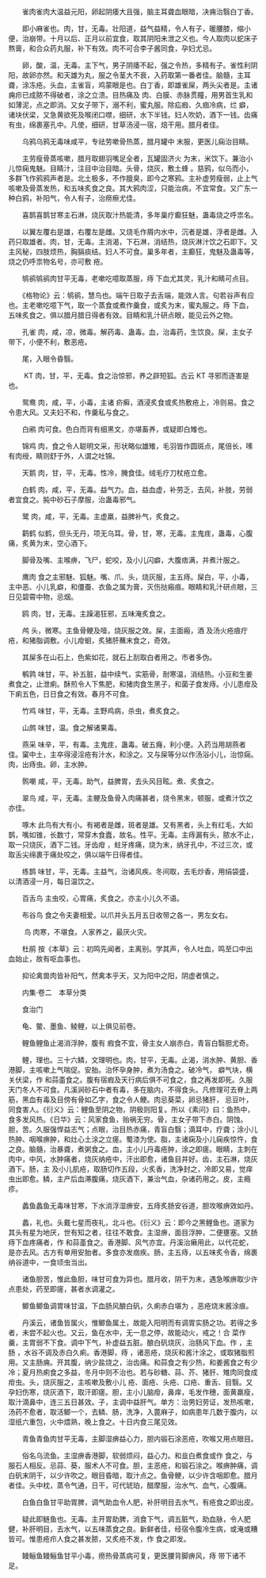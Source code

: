 <!-- { "loadSidebar": true } -->
　　雀肉雀肉大温益元阳，卵起阴痿大且强，脑主耳聋血眼暗，决痈治翳白丁香。

　　即小麻雀也。肉，甘，无毒。壮阳道，益气益精，令人有子，暖腰膝，缩小便，治崩带。十月以后、正月以前宜食，取其阴阳未泄之义也。今人取肉以蛇床子熬膏，和合众药丸服，补下有效。肉不可合李子酱同食，孕妇尤忌。

　　卵，酸，温，无毒。主下气，男子阴痿不起，强之令热，多精有子。雀性利阴阳，故卵亦然。和天雄为丸，服之令茎大不衰，入药取第一番者佳。脑髓，主耳聋，涂冻疮。头血，主雀盲，鸡蒙眼是也。白丁香，即雄雀屎，两头尖者是。主诸痈疖已成脓不得破者，涂之立溃。目热痛及 肉、白膜、赤脉贯瞳，用男首生乳和如薄泥，点之即消。又女子带下，溺不利，蜜丸服。除疝瘕、久痼冷病，烂 癖，诸块伏梁，又急黄欲死及喉闭口噤，细研，水下半钱。妇人吹奶，酒下一钱。齿痛有虫，绵裹塞孔中。凡使，细研，甘草汤浸一宿，焙干用。腊月者佳。

　　乌鸦乌鸦无毒味咸平，专祛劳嗽骨热蒸，腊月罐中 末服，更医儿痫治目睛。

　　主劳瘦骨蒸咳嗽，腊月取翅羽嘴足全者，瓦罐固济火 为末，米饮下。兼治小儿惊痫鬼魅。目睛汁，注目中治目暗。头骨，烧灰，敷土蜂 。慈鸦，似乌而小，多群飞作鸦鸦声者是。北土极多，不作膻臭，即今之寒鸦。主补虚劳瘦弱，止上气咳嗽及骨蒸发热，和五味炙食之良。其大鸦肉涩，只能治病，不宜常食。又广东一种白鸦，补阳气，令人有子，治痨瘵尤佳。

　　喜鹊喜鹊甘寒主石淋，烧灰取汁热能清，多年巢疗癫狂魅，蛊毒烧之呼祟名。

　　以翼左覆右是雄，右覆左是雌。又烧毛作屑内水中，沉者是雄，浮者是雌。入药只取雄者。肉，甘，无毒。主消渴，下石淋，消结热，烧灰淋汁饮之石即下。又主风秘，四肢烦热，胸膈痰结。妇人不可食。巢多年者，主癫狂，鬼魅及蛊毒等，烧之仍呼祟物名号，亦可敷 疮。

　　鸲鹆鸲鹆肉甘平无毒，老嗽吃噫取蒸服，痔 下血尤其灵，乳汁和睛可点目。

　　《格物论》云：鸲鹆，慧鸟也。端午日取子去舌端，能效人言。句若谷声有应也。主老嗽吃噫下气，取一个蒸食或煮作羹食，或炙为末，蜜丸服之。痔 下血，五味炙食之。俱以腊月腊日得者有效。目睛和乳汁研点眼，能见云外之物。

　　孔雀 肉，咸，凉，微毒。解药毒、蛊毒。血，治毒药，生饮良。屎，主女子带下，小便不利，敷恶疮。

　　尾，入眼令昏翳。

　　 KT  肉，甘，平，无毒。食之治惊邪，养之辟短狐。古云 KT 寻邪而逐害是也。

　　鸳鸯 肉，咸，平，小毒，主诸 疥癣，酒浸炙食或炙热敷疮上，冷则易。食之令患大风。又夫妇不和，作羹私与食之。

　　白鹇 肉可食。色白而背有细黑文，亦堪畜养，或疑即白雉也。

　　锦鸡 肉，食之令人聪明文采，形状略似雄雉，毛羽皆作圆斑点，尾倍长，嗉有肉绶，睛则舒于外，人谓之吐锦。

　　天鹅 肉，甘，平，无毒。性冷，腌食佳。绒毛疗刀杖疮立愈。

　　白鹤 肉，咸，平，无毒。益气力。血，益血虚，补劳乏，去风，补肢，劳弱者宜食之。肫中砂石子摩服，治蛊毒邪气。

　　鹭  肉，咸，平，无毒。主虚羸，益脾补气，炙食之。

　　鹳鹤 似鹤，但头无丹，项无乌耳。骨，甘，寒，无毒。主鬼疰，蛊毒，心腹痛，炙黄为末，空心酒下。

　　脚骨及嘴、主喉痹，飞尸，蛇咬，及小儿闪癖，大腹痞满，并煮汁服之。

　　鹰肉 食之主邪魅、狐魅。嘴、爪、头，烧灰服，主五痔。屎白，平，小毒，主中恶、小儿乳癖，和僵蚕、衣鱼之属为膏，灭伤挞瘢痕。眼睛和乳汁研点眼，三日见碧霄中物，忌烟。

　　鸥 肉，甘，无毒。主躁渴狂邪，五味淹炙食之。

　　鸬  头，微寒。主鱼骨鲠及噎，烧灰服之效。屎，主面瘢，酒 及汤火疮痕疔疮，和猪脂调敷。小儿疳蛔，炙猪肝蘸末食之，奇效。

　　其屎多在山石上，色紫如花，就石上刮取白者用之。市者多伪。

　　鹌鹑 味甘，平。补五脏，益中续气，实筋骨，耐寒温，消结热。小豆和生姜煮食之，止泄痢。酥煎令人下焦肥，和猪肉食生黑子，和菌子食发痔。小儿患疳及下痢五色，日日食之有效。春月不可食。

　　竹鸡 味甘，平，无毒。主野鸡病，杀虫，煮炙食之。

　　山鹧 味甘，温。食之解诸果毒。

　　燕采 味辛，平，有毒。主鬼疰，蛊毒。破五癃，利小便。入药当用胡燕者佳。窠中土，主卒得浸淫疮有汁水，和涂之。又与屎等分以作汤浴小儿，治惊痫。肉，出痔虫。卵，主水肿。

　　鹘嘲 咸，平，无毒。助气，益脾胃，去头风目眩。煮、炙食之。

　　翠鸟 咸，平，无毒。主鲠及鱼骨入肉痛甚者，烧令黑末，顿服，或煮汁饮之亦佳。

　　啄木 此鸟有大有小。有褐者是雌，斑者是雄。又有黑者，头上有红毛，大如鹊，嘴如锥，长数寸，常穿木食蠹，故名。性平。无毒。主痔漏有头，脓水不止，取一只烧灰，酒下二钱。牙齿疳 ，蛀牙疼痛，烧为末，纳牙孔中，不过三次，或取舌尖绵裹于痛处咬之，俱以端午日得者佳。

　　练鹊 味甘，平，无毒。主益气，治诸风疾。冬间取，去毛炒香，用绢袋盛，以清酒浸一月，每日温饮之。

　　百舌鸟 主虫咬，心胃痛，炙食之。亦主小儿久不语。

　　布谷鸟 食之令夫妻相爱。以爪并头五月五日收带之各一，男左女右。

　　 鸟 肉寒，不堪食。人家养之，最厌火灾。

　　杜鹃 按《本草》云：初鸣先闻者，主离别。学其声，令人吐血，鸣至口中出血始止，故有呕血事也。

　　抑论禽兽肉皆补阳气，然禽本乎天，又为阳中之阳，阴虚者慎之。

　　内集·卷二　本草分类

　　食治门

　　龟、鳖、墨鱼、鲮鲤，以上俱见前卷。

　　鲤鱼鲤鱼止渴消浮肿，腹有 瘕食不宜，骨主女人崩赤白，青盲白翳胆尤奇。

　　鲤，理也。三十六鳞，文理明也。肉，甘平，无毒。止渴，消水肿、黄胆、香港脚，主咳嗽上气喘促。安胎。治怀孕身肿，煮为汤食之。破冷气， 癖气块，横关伏梁，作 和蒜齑食之。腹有宿瘕及天行病后俱不可食之，食之再发即死。久服天门冬人不可食。凡溪涧砂石中者有毒，多在脑内，不得食头。凡修理可去脊上两筋，黑血有毒及目傍有骨如乙字，食之令人鲠。肉忌葵菜，卵忌猪肝， 忌豆叶，同食害人。《衍义》云：鲤鱼至阴之物，阴极则阳复。所以《素问》曰：鱼热中，食多发风热。《日华》云：风家食鱼，贻祸无穷。骨，主女子带下赤白。阴蚀。胆，苦。久服强悍益志气；点眼，治目热赤痛，青盲白翳；滴耳中，疗聋；涂小儿热肿、咽喉痹肿，和灶心土涂之立瘥。蜀漆为使。脂，主诸痫及小儿痫疾惊忤，食之良。脑髓，治暴聋，煮粥食之。血，主小儿丹毒疮肿，涂之即瘥。眼睛，主刺在肉中，中风，水肿痛者，烧灰纳疮中，汗出即愈，诸鱼目并好。齿，主石淋，烧灰酒下。肠，主 及小儿肌疮，取肠切作五段，火炙香，洗净封之，冷即又易，觉痒虫出即愈。鳞，主产后血滞腹痛，烧灰酒下，兼治气血，杂诸药用之。皮，主瘾疹。

　　蠡鱼蠡鱼无毒味甘寒，下水消浮湿痹安，五痔炙肠安谷道，胆攻喉痹效如丹。

　　蠡，礼也。头戴七星而夜礼，北斗也。《衍义》云：即今之黑鲤鱼也。道家为其头有星为地厌，世有知之者，往往不敢食。主湿痹，面目浮肿，二便壅塞。又肠痔下血疼痛者，作 和蒜齑食之。香港脚、风气亦宜。丹溪治癞用此，以代花蛇，是亦去风。古方有单用安胎者。多食亦发痼疾。肠，主五痔，以五味炙令香，绵裹纳谷道中，一食顷虫当出。

　　诸鱼胆苦，惟此鱼胆，味甘可食为异也。腊月收，阴干为末，遇急喉痹取少许点患处，药至即瘥，甚者水调灌之。

　　鲫鱼鲫鱼调胃味甘温，下血肠风酿白矾，久痢赤白堪为 ，恶疮烧末酱涂痕。

　　丹溪云，诸鱼皆属火，惟鲫鱼属土，故能入阳明而有调胃实肠之功。若得之多者，未尝不起火也。又云，鱼在水中，无一息之停，故能动火，戒之！合 菜作羹，主胃弱不下食。调中下气，补虚益五脏。酿白矾烧灰，治肠风下血。作 ，主肠 ，水谷不调及赤白久痢。香港脚，痔 ，诸恶疮，烧灰和酱汁涂之，或取猪脂煎用。又主肠痈。开其腹，纳少盐烧之，治齿痛。和蒜食之有少热，和姜酱食之有少冷；夏月热痢食之多益，冬月中则不治也。若与砂糖、蒜、芥、猪肝、雉肉同食成疳虫。头，烧灰服之，主咳嗽及敷小儿 疮、面疮、头疮、口疮、重舌、目翳。又孕妇伤寒，烧灰酒下，取汗即瘥。胆，主小儿脑疳，鼻痒，毛发作穗，面黄羸瘦，取汁滴鼻中，连三五日甚效。子，主调中益肝气。单方：治男妇劳证，发热咳嗽，汤药不愈者，取活鲫一个，去鳞、肠，洗净，入蓖麻子，如病患年几数于腹内，以湿纸六重包，火中煨熟，晚上食之。十日内食三尾见效。

　　青鱼青鱼肉甘平无毒，主脚湿痹益心力，胆内锻石涂恶疮，吹喉又用点眼目。

　　俗名乌流鱼。主湿痹香港脚，软弱烦闷，益心力。和韭白煮食或作 食之，与服石人相反。忌蒜、葵，服术人不可食。胆，主恶疮，和锻石涂之。喉痹肿痛，调白矾末阴干，以少许吹之。眼目昏暗，取汁点之。鱼骨鲠，以少许含咽即愈。腊月者佳。头中枕，蒸令气通，日干，可代琥珀，醋摩服，治水气、血气，心腹痛。

　　白鱼白鱼甘平助胃脾，调气助血令人肥，补肝明目去水气，有疮食之即出皮。

　　疑此即鲢鱼也。无毒。主开胃助脾，消食下气，调五脏气，助血脉，令人肥健，补肝明目，去水气，以五味蒸食之良。新鲜者佳，经宿令腹冷生病，或淹或糟皆可。惟患疮疖人食之甚发脓，又炙疮不发，作 食之即发。

　　鳗鲡鱼鳗鲡鱼甘平小毒，痨热骨蒸病可复，更医腰背脚痹风，痔 带下诸不足。

